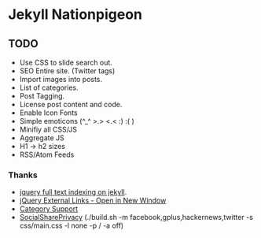 Jekyll Nationpigeon
===================

TODO
----

- Use CSS to slide search out.
- SEO Entire site. (Twitter tags)
- Import images into posts.
- List of categories.
- Post Tagging.
- License post content and code.
- Enable Icon Fonts
- Simple emoticons (^_^ >.> <.< :) :( )
- Minifiy all CSS/JS
- Aggregate JS
- H1 -> h2 sizes
- RSS/Atom Feeds

### Thanks
- [jquery full text indexing on jekyll](http://www.marran.com/tech/jquery-full-text-indexing-on-jekyll/).
- [jQuery External Links - Open in New Window](http://www.unseenrevolution.com/jquery-external-links-new-window/)
- [Category Support](https://github.com/recurser/jekyll-plugins)
- [SocialSharePrivacy](https://github.com/panzi/SocialSharePrivacy) (./build.sh -m facebook,gplus,hackernews,twitter -s css/main.css -l none -p / -a off)
